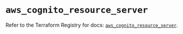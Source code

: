 # `aws_cognito_resource_server`

Refer to the Terraform Registry for docs: [`aws_cognito_resource_server`](https://registry.terraform.io/providers/hashicorp/aws/5.61.0/docs/resources/cognito_resource_server).
